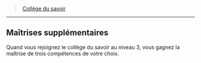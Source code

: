 ﻿> [Collège du savoir](hd_bard_knowledge.md)

---

## Maîtrises supplémentaires

Quand vous rejoignez le collège du savoir au niveau 3, vous gagnez la maîtrise de trois compétences de votre choix.

